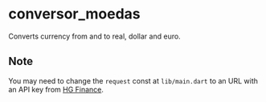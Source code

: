 # conversor_moedas

Converts currency from and to real, dollar and euro.

## Note

You may need to change the `request` const at `lib/main.dart` to an URL with an API key 
from [HG Finance](https://hgbrasil.com/status/finance).